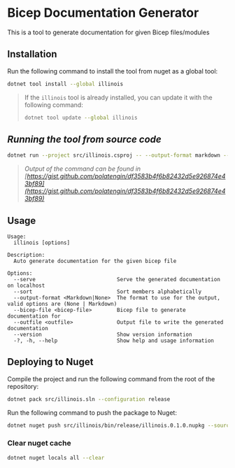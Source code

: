 # Bicep Documentation Generator

This is a tool to generate documentation for given Bicep files/modules

## Installation

Run the following command to install the tool from nuget as a global tool:

```bash
dotnet tool install --global illinois
```

> If the `illinois` tool is already installed, you can update it with the following command:
>
> ```bash
> dotnet tool update --global illinois
> ```

## _Running the tool from source code_

```bash
dotnet run --project src/illinois.csproj -- --output-format markdown --bicep-file ./sample/main.bicep --sort
```

> _Output of the command can be found in [https://gist.github.com/polatengin/df3583b4f6b82432d5e926874e43bf89](https://gist.github.com/polatengin/df3583b4f6b82432d5e926874e43bf89)_

## Usage

```text
Usage:
  illinois [options]

Description:
  Auto generate documentation for the given bicep file

Options:
  --serve                          Serve the generated documentation on localhost
  --sort                           Sort members alphabetically
  --output-format <Markdown|None>  The format to use for the output, valid options are (None | Markdown)
  --bicep-file <bicep-file>        Bicep file to generate documentation for
  --outfile <outfile>              Output file to write the generated documentation
  --version                        Show version information
  -?, -h, --help                   Show help and usage information
```

## Deploying to Nuget

Compile the project and run the following command from the root of the repository:

```bash
dotnet pack src/illinois.sln --configuration release
```

Run the following command to push the package to Nuget:

```bash
dotnet nuget push src/illinois/bin/release/illinois.0.1.0.nupkg --source https://api.nuget.org/v3/index.json --skip-duplicate --api-key <API_KEY>
```

### Clear nuget cache

```bash
dotnet nuget locals all --clear
```
